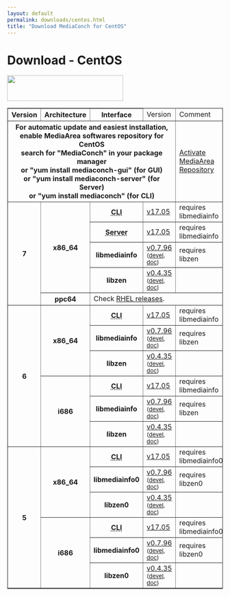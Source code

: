 ```yaml
---
layout: default
permalink: downloads/centos.html
title: "Download MediaConch for CentOS"
---
```


# Download - CentOS

<img src="/MediaConch/images/CentOS.png" width="271" height="60"><br />

<table border="1">
<thead>
<tr class="table-header">
    <th>Version</th>
    <th>Architecture</th>
    <th>Interface</th>
    <td>Version</td>
    <td>Comment</td>
</tr>
</thead>
<tbody>
<tr>
    <th colspan="4">For automatic update and easiest installation, enable MediaArea softwares repository for CentOS<br />search for "MediaConch" in your package manager<br />or "yum install mediaconch-gui" (for GUI)<br /> or "yum install mediaconch-server" (for Server)<br /> or "yum install mediaconch" (for CLI)</th>
    <td><a href='/Repos'>Activate MediaArea Repository</a></td>
</tr>

<tr>
    <th rowspan="5" id="7">7</th>
    <th rowspan="4" id="7.x86_64">x86_64</th>
    <th><abbr title="Command Line Interface">CLI</abbr></th>
    <td><a href="//mediaarea.net/download/binary/mediaconch/17.05/mediaconch-17.05.x86_64.CentOS_7.rpm">v17.05</a></td>
    <td>requires libmediainfo</td>
</tr>
<tr>
    <th><abbr title="Server">Server</abbr></th>
    <td><a href="//mediaarea.net/download/binary/mediaconch-server/17.05/mediaconch-server-17.05.x86_64.CentOS_7.rpm">v17.05</a></td>
    <td>requires libmediainfo</td>
</tr>
<tr>
    <th>libmediainfo</th>
    <td><a href="//mediaarea.net/download/binary/libmediainfo0/0.7.96/libmediainfo-0.7.96.x86_64.CentOS_7.rpm">v0.7.96</a> <small>(<a href="//mediaarea.net/download/binary/libmediainfo0/0.7.96/libmediainfo-devel-0.7.96.x86_64.CentOS_7.rpm">devel</a>, <a href="//mediaarea.net/download/binary/libmediainfo0/0.7.96/libmediainfo-doc-0.7.96.x86_64.CentOS_7.rpm">doc</a>)</small></td>
    <td>requires libzen</td>
</tr>
<tr>
    <th>libzen</th>
    <td><a href="//mediaarea.net/download/binary/libzen0/0.4.35/libzen-0.4.35.x86_64.CentOS_7.rpm">v0.4.35</a> <small>(<a href="//mediaarea.net/download/binary/libzen0/0.4.35/libzen-devel-0.4.35.x86_64.CentOS_7.rpm">devel</a>, <a href="//mediaarea.net/download/binary/libzen0/0.4.35/libzen-doc-0.4.35.x86_64.CentOS_7.rpm">doc</a>)</small></td>
    <td>&nbsp;</td>
</tr>

<tr>
    <th id="7.ppc64">ppc64</th>
    <td colspan="3">Check <a href="rhel.html#7.ppc64">RHEL releases</a>.</td>
</tr>

<tr>
    <th rowspan="6" id="6">6</th>
    <th rowspan="3" id="6.x86_64">x86_64</th>
    <th><abbr title="Command Line Interface">CLI</abbr></th>
    <td><a href="//mediaarea.net/download/binary/mediaconch/17.05/mediaconch-17.05.x86_64.CentOS_6.rpm">v17.05</a></td>
    <td>requires libmediainfo</td>
</tr>
<tr>
    <th>libmediainfo</th>
    <td><a href="//mediaarea.net/download/binary/libmediainfo0/0.7.96/libmediainfo-0.7.96.x86_64.CentOS_6.rpm">v0.7.96</a> <small>(<a href="//mediaarea.net/download/binary/libmediainfo0/0.7.96/libmediainfo-devel-0.7.96.x86_64.CentOS_6.rpm">devel</a>, <a href="//mediaarea.net/download/binary/libmediainfo0/0.7.96/libmediainfo-doc-0.7.96.x86_64.CentOS_6.rpm">doc</a>)</small></td>
    <td>requires libzen</td>
</tr>
<tr>
    <th>libzen</th>
    <td><a href="//mediaarea.net/download/binary/libzen0/0.4.35/libzen-0.4.35.x86_64.CentOS_6.rpm">v0.4.35</a> <small>(<a href="//mediaarea.net/download/binary/libzen0/0.4.35/libzen-devel-0.4.35.x86_64.CentOS_6.rpm">devel</a>, <a href="//mediaarea.net/download/binary/libzen0/0.4.35/libzen-doc-0.4.35.x86_64.CentOS_6.rpm">doc</a>)</small></td>
    <td>&nbsp;</td>
</tr>
<tr>
    <th rowspan="3" id="6.i686">i686</th>
    <th><abbr title="Command Line Interface">CLI</abbr></th>
    <td><a href="//mediaarea.net/download/binary/mediaconch/17.05/mediaconch-17.05.i686.CentOS_6.rpm">v17.05</a></td>
    <td>requires libmediainfo</td>
</tr>
<tr>
    <th>libmediainfo</th>
    <td><a href="//mediaarea.net/download/binary/libmediainfo0/0.7.96/libmediainfo-0.7.96.i686.CentOS_6.rpm">v0.7.96</a> <small>(<a href="//mediaarea.net/download/binary/libmediainfo0/0.7.96/libmediainfo-devel-0.7.96.i686.CentOS_6.rpm">devel</a>, <a href="//mediaarea.net/download/binary/libmediainfo0/0.7.96/libmediainfo-doc-0.7.96.i686.CentOS_6.rpm">doc</a>)</small></td>
    <td>requires libzen</td>
</tr>
<tr>
    <th>libzen</th>
    <td><a href="//mediaarea.net/download/binary/libzen0/0.4.35/libzen-0.4.35.i686.CentOS_6.rpm">v0.4.35</a> <small>(<a href="//mediaarea.net/download/binary/libzen0/0.4.35/libzen-devel-0.4.35.i686.CentOS_6.rpm">devel</a>, <a href="//mediaarea.net/download/binary/libzen0/0.4.35/libzen-doc-0.4.35.i686.CentOS_6.rpm">doc</a>)</small></td>
    <td>&nbsp;</td>
</tr>
<tr>
    <th rowspan="6" id="5">5</th>
    <th rowspan="3" id="5.x86_64">x86_64</th>
    <th><abbr title="Command Line Interface">CLI</abbr></th>
    <td><a href="//mediaarea.net/download/binary/mediaconch/17.05/mediaconch-17.05.x86_64.CentOS_5.rpm">v17.05</a></td>
    <td>requires libmediainfo0</td>
</tr>
<tr>
    <th>libmediainfo0</th>
    <td><a href="//mediaarea.net/download/binary/libmediainfo0/0.7.96/libmediainfo0-0.7.96.x86_64.CentOS_5.rpm">v0.7.96</a> <small>(<a href="//mediaarea.net/download/binary/libmediainfo0/0.7.96/libmediainfo-devel-0.7.96.x86_64.CentOS_5.rpm">devel</a>, <a href="//mediaarea.net/download/binary/libmediainfo0/0.7.96/libmediainfo-doc-0.7.96.x86_64.CentOS_5.rpm">doc</a>)</small></td>
    <td>requires libzen0</td>
</tr>
<tr>
    <th>libzen0</th>
    <td><a href="//mediaarea.net/download/binary/libzen0/0.4.35/libzen0-0.4.35.x86_64.CentOS_5.rpm">v0.4.35</a> <small>(<a href="//mediaarea.net/download/binary/libzen0/0.4.35/libzen-devel-0.4.35.x86_64.CentOS_5.rpm">devel</a>, <a href="//mediaarea.net/download/binary/libzen0/0.4.35/libzen-doc-0.4.35.x86_64.CentOS_5.rpm">doc</a>)</small></td>
    <td>&nbsp;</td>
</tr>
<tr>
    <th rowspan="3" id="5.i686">i686</th>
    <th><abbr title="Command Line Interface">CLI</abbr></th>
    <td><a href="//mediaarea.net/download/binary/mediaconch/17.05/mediaconch-17.05.i686.CentOS_5.rpm">v17.05</a></td>
    <td>requires libmediainfo0</td>
</tr>
<tr>
    <th>libmediainfo0</th>
    <td><a href="//mediaarea.net/download/binary/libmediainfo0/0.7.96/libmediainfo0-0.7.96.i686.CentOS_5.rpm">v0.7.96</a> <small>(<a href="//mediaarea.net/download/binary/libmediainfo0/0.7.96/libmediainfo-devel-0.7.96.i686.CentOS_5.rpm">devel</a>, <a href="//mediaarea.net/download/binary/libmediainfo0/0.7.96/libmediainfo-doc-0.7.96.i686.CentOS_5.rpm">doc</a>)</small></td>
    <td>requires libzen0</td>
</tr>
<tr>
    <th>libzen0</th>
    <td><a href="//mediaarea.net/download/binary/libzen0/0.4.35/libzen0-0.4.35.i686.CentOS_5.rpm">v0.4.35</a> <small>(<a href="//mediaarea.net/download/binary/libzen0/0.4.35/libzen-devel-0.4.35.i686.CentOS_5.rpm">devel</a>, <a href="//mediaarea.net/download/binary/libzen0/0.4.35/libzen-doc-0.4.35.i686.CentOS_5.rpm">doc</a>)</small></td>
    <td>&nbsp;</td>
</tr>
</tbody>
</table>
